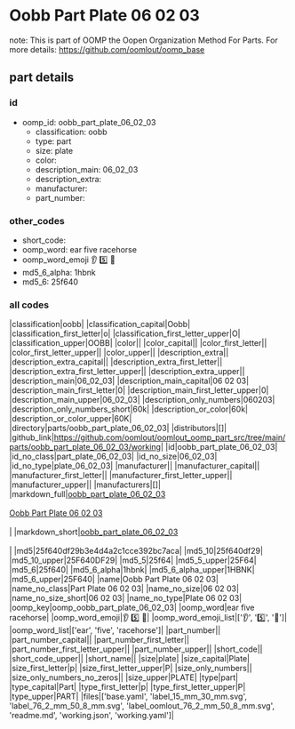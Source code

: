 # Oobb Part Plate 06 02 03  

note: This is part of OOMP the Oopen Organization Method For Parts. For more details: https://github.com/oomlout/oomp_base

##  part details





### id
* oomp_id: oobb_part_plate_06_02_03
  * classification: oobb
  * type: part
  * size: plate
  * color: 
  * description_main: 06_02_03
  * description_extra: 
  * manufacturer: 
  * part_number: 

### other_codes
* short_code: 
* oomp_word: ear five racehorse
* oomp_word_emoji :ear: :five: :racehorse:
* md5_6_alpha: 1hbnk
* md5_6: 25f640

### all codes 
|classification|oobb|
|classification_capital|Oobb|
|classification_first_letter|o|
|classification_first_letter_upper|O|
|classification_upper|OOBB|
|color||
|color_capital||
|color_first_letter||
|color_first_letter_upper||
|color_upper||
|description_extra||
|description_extra_capital||
|description_extra_first_letter||
|description_extra_first_letter_upper||
|description_extra_upper||
|description_main|06_02_03|
|description_main_capital|06 02 03|
|description_main_first_letter|0|
|description_main_first_letter_upper|0|
|description_main_upper|06_02_03|
|description_only_numbers|060203|
|description_only_numbers_short|60k|
|description_or_color|60k|
|description_or_color_upper|60K|
|directory|parts/oobb_part_plate_06_02_03|
|distributors|[]|
|github_link|https://github.com/oomlout/oomlout_oomp_part_src/tree/main/parts/oobb_part_plate_06_02_03/working|
|id|oobb_part_plate_06_02_03|
|id_no_class|part_plate_06_02_03|
|id_no_size|06_02_03|
|id_no_type|plate_06_02_03|
|manufacturer||
|manufacturer_capital||
|manufacturer_first_letter||
|manufacturer_first_letter_upper||
|manufacturer_upper||
|manufacturers|[]|
|markdown_full|[oobb_part_plate_06_02_03](https://github.com/oomlout/oomlout_oomp_part_src/tree/main/parts/oobb_part_plate_06_02_03/working)<br>[](https://github.com/oomlout/oomlout_oomp_part_src/tree/main/parts/oobb_part_plate_06_02_03/working)<br>[Oobb Part Plate 06 02 03](https://github.com/oomlout/oomlout_oomp_part_src/tree/main/parts/oobb_part_plate_06_02_03/working)<br><br>|
|markdown_short|[oobb_part_plate_06_02_03](https://github.com/oomlout/oomlout_oomp_part_src/tree/main/parts/oobb_part_plate_06_02_03/working)<br><br>|
|md5|25f640df29b3e4d4a2c1cce392bc7aca|
|md5_10|25f640df29|
|md5_10_upper|25F640DF29|
|md5_5|25f64|
|md5_5_upper|25F64|
|md5_6|25f640|
|md5_6_alpha|1hbnk|
|md5_6_alpha_upper|1HBNK|
|md5_6_upper|25F640|
|name|Oobb Part Plate 06 02 03|
|name_no_class|Part Plate 06 02 03|
|name_no_size|06 02 03|
|name_no_size_short|06 02 03|
|name_no_type|Plate 06 02 03|
|oomp_key|oomp_oobb_part_plate_06_02_03|
|oomp_word|ear five racehorse|
|oomp_word_emoji|:ear: :five: :racehorse:|
|oomp_word_emoji_list|[':ear:', ':five:', ':racehorse:']|
|oomp_word_list|['ear', 'five', 'racehorse']|
|part_number||
|part_number_capital||
|part_number_first_letter||
|part_number_first_letter_upper||
|part_number_upper||
|short_code||
|short_code_upper||
|short_name||
|size|plate|
|size_capital|Plate|
|size_first_letter|p|
|size_first_letter_upper|P|
|size_only_numbers||
|size_only_numbers_no_zeros||
|size_upper|PLATE|
|type|part|
|type_capital|Part|
|type_first_letter|p|
|type_first_letter_upper|P|
|type_upper|PART|
|files|['base.yaml', 'label_15_mm_30_mm.svg', 'label_76_2_mm_50_8_mm.svg', 'label_oomlout_76_2_mm_50_8_mm.svg', 'readme.md', 'working.json', 'working.yaml']|
